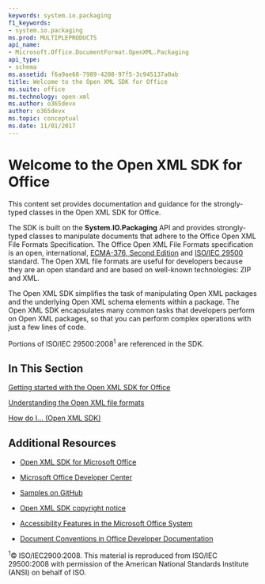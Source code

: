 ```yaml
---
keywords: system.io.packaging
f1_keywords:
- system.io.packaging
ms.prod: MULTIPLEPRODUCTS
api_name:
- Microsoft.Office.DocumentFormat.OpenXML.Packaging
api_type:
- schema
ms.assetid: f6a9ae68-7989-4208-97f5-3c945137a0ab
title: Welcome to the Open XML SDK for Office
ms.suite: office
ms.technology: open-xml
ms.author: o365devx
author: o365devx
ms.topic: conceptual
ms.date: 11/01/2017
---
```

# Welcome to the Open XML SDK for Office

This content set provides documentation and guidance for the
strongly-typed classes in the Open XML SDK for Office.

The SDK is built on the **System.IO.Packaging**
API and provides strongly-typed classes to manipulate documents that
adhere to the Office Open XML File Formats Specification. The Office
Open XML File Formats specification is an open, international,
[ECMA-376, Second Edition](http://www.ecma-international.org/publications/standards/Ecma-376.htm)
and [ISO/IEC 29500](http://www.iso.org/iso/iso_catalogue/catalogue_tc/catalogue_detail.htm?csnumber=51463)
standard. The Open XML file formats are useful for developers because
they are an open standard and are based on well-known technologies: ZIP
and XML.

The Open XML SDK simplifies the task of manipulating Open XML
packages and the underlying Open XML schema elements within a package.
The Open XML SDK encapsulates many common tasks that developers
perform on Open XML packages, so that you can perform complex operations
with just a few lines of code.

Portions of ISO/IEC 29500:2008<sup>1</sup> are referenced in the SDK.


## In This Section 

[Getting started with the Open XML SDK for Office](getting-started.md)  

[Understanding the Open XML file formats](understanding-the-open-xml-file-formats.md)  

[How do I... (Open XML SDK)](how-do-i.md)  


## Additional Resources

-   [Open XML SDK for Microsoft Office](http://www.microsoft.com/en-us/download/details.aspx?id=30425)

-   [Microsoft Office Developer Center](http://msdn.microsoft.com/en-us/office/default.aspx)

-   [Samples on GitHub](https://github.com/OfficeDev)

-   [Open XML SDK copyright notice](http://msdn.microsoft.com/library/6165f4ad-2e4d-4852-921a-087782af364d(Office.15).aspx)

-   [Accessibility Features in the Microsoft Office System](http://go.microsoft.com/fwlink/?LinkID=35092&clcid=0x409)

-   [Document Conventions in Office Developer Documentation](http://msdn.microsoft.com/en-us/office/aa905365.aspx)

<sup>1</sup>© ISO/IEC2900:2008. This material is reproduced from ISO/IEC
29500:2008 with permission of the American National Standards Institute
(ANSI) on behalf of ISO.
